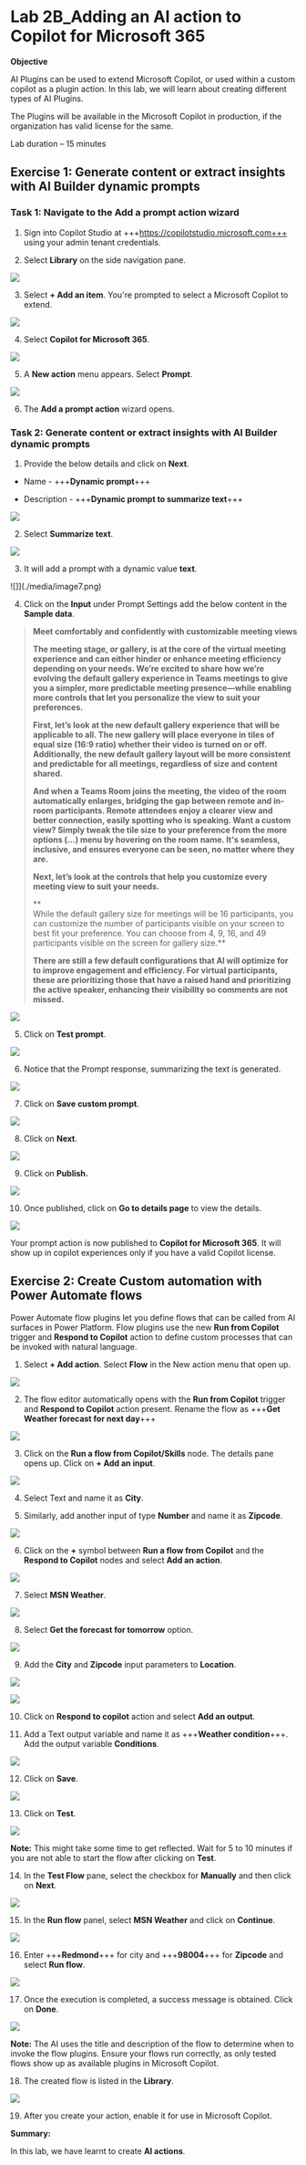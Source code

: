 # **Lab 2B_Adding an AI action to Copilot for Microsoft 365**

**Objective**

AI Plugins can be used to extend Microsoft Copilot, or used within a
custom copilot as a plugin action. In this lab, we will learn about
creating different types of AI Plugins.

The Plugins will be available in the Microsoft Copilot in production, if
the organization has valid license for the same.

Lab duration – 15 minutes

## **Exercise 1: Generate content or extract insights with AI Builder dynamic prompts**

### Task 1: Navigate to the Add a prompt action wizard

1.  Sign into Copilot Studio at
    +++https://copilotstudio.microsoft.com+++ using your admin tenant
    credentials.

2.  Select **Library** on the side navigation pane.

![](./media/image1.png)

3.  Select **+ Add an item**. You're prompted to select a Microsoft
    Copilot to extend.

![](./media/image2.png)

4.  Select **Copilot for Microsoft 365**.

![](./media/image3.png)

5.  A **New action** menu appears. Select **Prompt**.

![](./media/image4.png)

6.  The **Add a prompt action** wizard opens.

### Task 2: Generate content or extract insights with AI Builder dynamic prompts

1.  Provide the below details and click on **Next**.

- Name - +++**Dynamic prompt**+++

- Description - +++**Dynamic prompt to summarize text**+++

![](./media/image5.png)

2.  Select **Summarize text**.

![](./media/image6.png)

3.  It will add a prompt with a dynamic value **text**.

![]](./media/image7.png)

4.  Click on the **Input** under Prompt Settings add the below content
    in the **Sample data**.

> **Meet comfortably and confidently with customizable meeting views**
>
> **The meeting stage, or gallery, is at the core of the virtual meeting
> experience and can either hinder or enhance meeting efficiency
> depending on your needs. We’re excited to share how we’re evolving the
> default gallery experience in Teams meetings to give you a simpler,
> more predictable meeting presence—while enabling more controls that
> let you personalize the view to suit your preferences.**
>
> **First, let’s look at the new default gallery experience that will be
> applicable to all. The new gallery will place everyone in tiles of
> equal size (16:9 ratio) whether their video is turned on or off.
> Additionally, the new default gallery layout will be more consistent
> and predictable for all meetings, regardless of size and content
> shared.**
>
> **And when a Teams Room joins the meeting, the video of the room
> automatically enlarges, bridging the gap between remote and in-room
> participants. Remote attendees enjoy a clearer view and better
> connection, easily spotting who is speaking. Want a custom view?
> Simply tweak the tile size to your preference from the more options
> (...) menu by hovering on the room name. It's seamless, inclusive, and
> ensures everyone can be seen, no matter where they are.**
>
> **Next, let’s look at the controls that help you customize every
> meeting view to suit your needs.**
>
> **  
> While the default gallery size for meetings will be 16 participants,
> you can customize the number of participants visible on your screen to
> best fit your preference. You can choose from 4, 9, 16, and 49
> participants visible on the screen for gallery size.**
>
> **There are still a few default configurations that AI will optimize
> for to improve engagement and efficiency. For virtual participants,
> these are prioritizing those that have a raised hand and prioritizing
> the active speaker, enhancing their visibility so comments are not
> missed.**
>
![](./media/image8.png)

5.  Click on **Test prompt**.

![](./media/image9.png)

6.  Notice that the Prompt response, summarizing the text is generated.

![](./media/image10.png)

7.  Click on **Save custom prompt**.

![](./media/image11.png)

8.  Click on **Next**.

![](./media/image12.png)

9.  Click on **Publish.**

![](./media/image13.png)

10. Once published, click on **Go to details page** to view the details.

![](./media/image14.png)

Your prompt action is now published to **Copilot for Microsoft 365**. It
will show up in copilot experiences only if you have a valid Copilot
license.

## **Exercise 2: Create Custom automation with Power Automate flows**

Power Automate flow plugins let you define flows that can be called from
AI surfaces in Power Platform. Flow plugins use the new **Run from
Copilot** trigger and **Respond to Copilot** action to define custom
processes that can be invoked with natural language.

1.  Select **+ Add action**. Select **Flow** in the New action menu that
    open up.

![](./media/image15.png)

2.  The flow editor automatically opens with the **Run from
    Copilot** trigger and **Respond to Copilot** action present. Rename
    the flow as +++**Get Weather forecast for next day**+++

![](./media/image16.png)

3.  Click on the **Run a flow from Copilot/Skills** node. The details
    pane opens up. Click on **+ Add an input**.

![](./media/image17.png)

4.  Select Text and name it as **City**.

5.  Similarly, add another input of type **Number** and name it as
    **Zipcode**.

![](./media/image18.png)

6.  Click on the **+** symbol between **Run a flow from Copilot** and
    the **Respond to Copilot** nodes and select **Add an action**.

![](./media/image19.png)

7.  Select **MSN Weather**.

![](./media/image20.png)

8.  Select **Get the forecast for tomorrow** option.

![](./media/image21.png)

9.  Add the **City** and **Zipcode** input parameters to **Location**.

![](./media/image22.png)

![](./media/image23.png)

10. Click on **Respond to copilot** action and select **Add an output**.

11. Add a Text output variable and name it as +++**Weather
    condition**+++. Add the output variable **Conditions**.

![](./media/image24.png)

12. Click on **Save**.

![](./media/image25.png)

13. Click on **Test**.

![](./media/image26.png)

**Note:** This might take some time to get reflected. Wait for 5 to 10
minutes if you are not able to start the flow after clicking on
**Test**.

14. In the **Test Flow** pane, select the checkbox for **Manually** and
    then click on **Next**.

![](./media/image27.png)

15. In the **Run flow** panel, select **MSN Weather** and click on
    **Continue**.

![](./media/image28.png)

16. Enter +++**Redmond**+++ for city and +++**98004**+++ for **Zipcode**
    and select **Run flow**.

![](./media/image29.png)

17. Once the execution is completed, a success message is obtained.
    Click on **Done**.

![](./media/image30.png)

**Note:** The AI uses the title and description of the flow to determine
when to invoke the flow plugins. Ensure your flows run correctly, as
only tested flows show up as available plugins in Microsoft Copilot.

18. The created flow is listed in the **Library**.

![](./media/image31.png)

19. After you create your action, enable it for use in Microsoft
    Copilot.

**Summary:**

In this lab, we have learnt to create **AI actions**.
